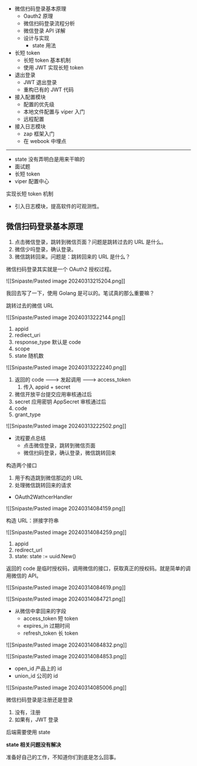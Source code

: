 - 微信扫码登录基本原理
	- Oauth2 原理
	- 微信扫码登录流程分析
	- 微信登录 API 详解
	- 设计与实现
		- state 用法
- 长短 token
	- 长短 token 基本机制
	- 使用 JWT 实现长短 token
- 退出登录
	- JWT 退出登录
	- 重构已有的 JWT 代码
- 接入配置模块
	- 配置的优先级
	- 本地文件配置与 viper 入门
	- 远程配置
- 接入日志模块
	- zap 框架入门
	- 在 webook 中埋点

---

- state 没有弄明白是用来干嘛的
- 面试题
- 长短 token
- viper 配置中心

实现长短 token 机制

- 引入日志模块，提高软件的可观测性。

## 微信扫码登录基本原理

1. 点击微信登录，跳转到微信页面？问题是跳转过去的 URL 是什么。
2. 微信少吗登录，确认登录。
3. 微信跳转回来。问题是：跳转回来的 URL 是什么？

微信扫码登录其实就是一个 OAuth2 授权过程。

![[Snipaste/Pasted image 20240313215204.png]]

我回去写了一下，使用 Golang 是可以的。笔试真的那么重要嘛？

跳转过去的微信 URL

![[Snipaste/Pasted image 20240313222144.png]]

1. appid
2. rediect_uri
3. response_type 默认是 code
4. scope
5. state 随机数

![[Snipaste/Pasted image 20240313222240.png]]

1. 返回的 code ---> 发起调用 ---> access_token
	1. 传入 appid + secret
2. 微信开放平台提交应用审核通过后
3. secret 应用密钥 AppSecret 审核通过后
4. code
5. grant_type

![[Snipaste/Pasted image 20240313222502.png]]

- 流程要点总结
	- 点击微信登录，跳转到微信页面
	- 微信扫码登录，确认登录，微信跳转回来

构造两个接口

1. 用于构造跳到微信那边的 URL
2. 处理微信跳转回来的请求

- OAuth2WathcerHandler

![[Snipaste/Pasted image 20240314084159.png]]

构造 URL：拼接字符串

![[Snipaste/Pasted image 20240314084259.png]]

1. appid
2. redirect_url
3. state: state := uuid.New()

返回的 code 是临时授权码，调用微信的接口，获取真正的授权码。就是简单的调用微信的 API。

![[Snipaste/Pasted image 20240314084619.png]]

![[Snipaste/Pasted image 20240314084721.png]]

- 从微信中拿回来的字段
	- access_token 短 token
	- expires_in 过期时间
	- refresh_token 长 token

![[Snipaste/Pasted image 20240314084832.png]]

![[Snipaste/Pasted image 20240314084853.png]]

- open_id 产品上的 id
- union_id 公司的 id

![[Snipaste/Pasted image 20240314085006.png]]

 微信扫码登录是注册还是登录

 1. 没有，注册
 2. 如果有，JWT 登录

后端需要使用 state

**state 相关问题没有解决**

准备好自己的工作，不知道你们到底是怎么回事。

